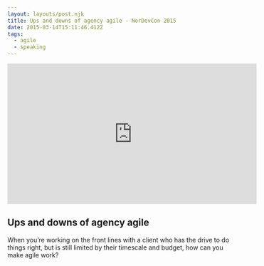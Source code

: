 ```yaml
---
layout: layouts/post.njk
title: Ups and downs of agency agile - NorDevCon 2015
date: 2015-03-14T15:11:46.412Z
tags:
  - agile
  - speaking
---
```

<iframe width="560" height="315" src="https://www.youtube.com/embed/-DZBbWKQfXQ" frameborder="0" allow="accelerometer; autoplay; encrypted-media; gyroscope; picture-in-picture" allowfullscreen></iframe>

## Ups and downs of agency agile

When you’re working on the front lines with a client who has the drive to do things right, but is still limited by their timescale and budget, how can you make agile work?
